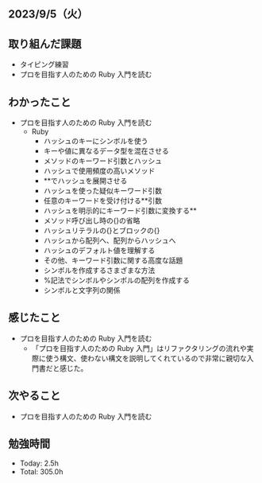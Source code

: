 ## 2023/9/5（火）

## 取り組んだ課題

- タイピング練習
- プロを目指す人のための Ruby 入門を読む

## わかったこと

- プロを目指す人のための Ruby 入門を読む
  - Ruby
    - ハッシュのキーにシンボルを使う
    - キーや値に異なるデータ型を混在させる
    - メソッドのキーワード引数とハッシュ
    - ハッシュで使用頻度の高いメソッド
    - \*\*でハッシュを展開させる
    - ハッシュを使った疑似キーワード引数
    - 任意のキーワードを受け付ける\*\*引数
    - ハッシュを明示的にキーワード引数に変換する\*\*
    - メソッド呼び出し時の{}の省略
    - ハッシュリテラルの{}とブロックの{}
    - ハッシュから配列へ、配列からハッシュへ
    - ハッシュのデフォルト値を理解する
    - その他、キーワード引数に関する高度な話題
    - シンボルを作成するさまざまな方法
    - %記法でシンボルやシンボルの配列を作成する
    - シンボルと文字列の関係

## 感じたこと

- プロを目指す人のための Ruby 入門を読む
  - 「プロを目指す人のための Ruby 入門」はリファクタリングの流れや実際に使う構文、使わない構文を説明してくれているので非常に親切な入門書だと感じた。

## 次やること

- プロを目指す人のための Ruby 入門を読む

## 勉強時間

- Today: 2.5h
- Total: 305.0h
